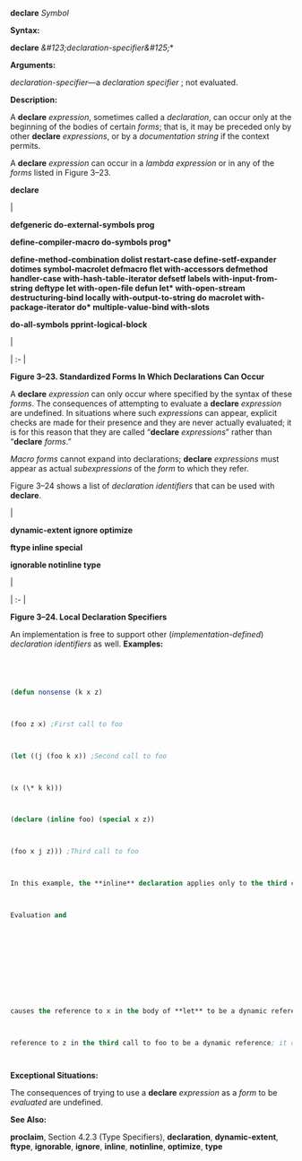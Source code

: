**declare** *Symbol* 



**Syntax:** 



**declare** *\&#123;declaration-specifier\&#125;*\* 



**Arguments:** 



*declaration-specifier*—a *declaration specifier* ; not evaluated. 



**Description:** 



A **declare** *expression*, sometimes called a *declaration*, can occur only at the beginning of the bodies of certain *forms*; that is, it may be preceded only by other **declare** *expressions*, or by a *documentation string* if the context permits. 



A **declare** *expression* can occur in a *lambda expression* or in any of the *forms* listed in Figure 3–23. 



 



 



**declare** 



|<p>**defgeneric do-external-symbols prog** </p><p>**define-compiler-macro do-symbols prog\*** </p><p>**define-method-combination dolist restart-case define-setf-expander dotimes symbol-macrolet defmacro flet with-accessors defmethod handler-case with-hash-table-iterator defsetf labels with-input-from-string deftype let with-open-file defun let\* with-open-stream destructuring-bind locally with-output-to-string do macrolet with-package-iterator do\* multiple-value-bind with-slots** </p><p>**do-all-symbols pprint-logical-block**</p>|

| :- |





**Figure 3–23. Standardized Forms In Which Declarations Can Occur** 



A **declare** *expression* can only occur where specified by the syntax of these *forms*. The consequences of attempting to evaluate a **declare** *expression* are undefined. In situations where such *expressions* can appear, explicit checks are made for their presence and they are never actually evaluated; it is for this reason that they are called “**declare** *expressions*” rather than “**declare** *forms*.” 



*Macro forms* cannot expand into declarations; **declare** *expressions* must appear as actual *subexpressions* of the *form* to which they refer. 



Figure 3–24 shows a list of *declaration identifiers* that can be used with **declare**. 



|<p>**dynamic-extent ignore optimize** </p><p>**ftype inline special** </p><p>**ignorable notinline type**</p>|

| :- |





**Figure 3–24. Local Declaration Specifiers** 



An implementation is free to support other (*implementation-defined*) *declaration identifiers* as well. **Examples:**
```lisp
 



(defun nonsense (k x z) 



(foo z x) ;First call to foo 



(let ((j (foo k x)) ;Second call to foo 



(x (\* k k))) 



(declare (inline foo) (special x z)) 



(foo x j z))) ;Third call to foo 



In this example, the **inline** declaration applies only to the third call to foo, but not to the first or second ones. The **special** declaration of x causes **let** to make a dynamic *binding* for x, and 



Evaluation and 



 



 



causes the reference to x in the body of **let** to be a dynamic reference. The reference to x in the second call to foo is a local reference to the second parameter of nonsense. The reference to x in the first call to foo is a local reference, not a **special** one. The **special** declaration of z causes the 



reference to z in the third call to foo to be a dynamic reference; it does not refer to the parameter to nonsense named z, because that parameter *binding* has not been declared to be **special**. (The **special** declaration of z does not appear in the body of **defun**, but in an inner *form*, and therefore does not a↵ect the *binding* of the *parameter* .) 




```
**Exceptional Situations:** 



The consequences of trying to use a **declare** *expression* as a *form* to be *evaluated* are undefined. 



**See Also:** 



**proclaim**, Section 4.2.3 (Type Specifiers), **declaration**, **dynamic-extent**, **ftype**, **ignorable**, **ignore**, **inline**, **notinline**, **optimize**, **type** 



